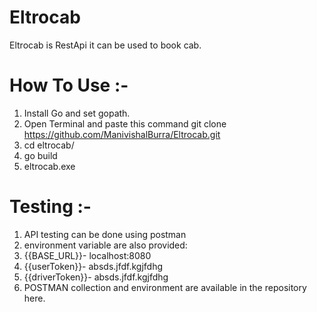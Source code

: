 # Eltrocab

Eltrocab is RestApi it can be used to book cab.

# How To Use :-
  
  1. Install Go and set gopath.
  2. Open Terminal and paste this command git clone https://github.com/ManivishalBurra/Eltrocab.git
  3. cd eltrocab/ 
  4. go build
  5. eltrocab.exe

# Testing :-
  
  1. API testing can be done using postman 
  2. environment variable are also provided:
  3. {{BASE_URL}}- localhost:8080
  4. {{userToken}}- absds.jfdf.kgjfdhg
  5. {{driverToken}}- absds.jfdf.kgjfdhg
  6. POSTMAN collection and environment are available in the repository here.
